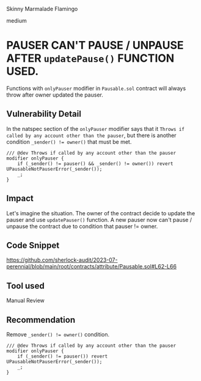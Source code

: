 Skinny Marmalade Flamingo

medium

# PAUSER CAN'T PAUSE / UNPAUSE AFTER `updatePause()` FUNCTION USED.
Functions with `onlyPauser` modifier in `Pausable.sol` contract will always throw after owner updated the pauser.

## Vulnerability Detail
In the natspec section of the `onlyPauser` modifier says that it `Throws if called by any account other than the pauser`, 
but there is another condition `_sender() != owner()` that must be met.

```solidity
/// @dev Throws if called by any account other than the pauser
modifier onlyPauser {
    if (_sender() != pauser() && _sender() != owner()) revert UPausableNotPauserError(_sender());
    _;
}
```
## Impact

Let's imagine the situation. The owner of the contract decide to update the pauser and use `updatePauser()` function.
A new pauser now can't pause / unpause the contract due to condition that pauser != owner.
## Code Snippet

https://github.com/sherlock-audit/2023-07-perennial/blob/main/root/contracts/attribute/Pausable.sol#L62-L66

## Tool used

Manual Review

## Recommendation
Remove `_sender() != owner()` condition.

```solidity
/// @dev Throws if called by any account other than the pauser
modifier onlyPauser {
    if (_sender() != pauser()) revert UPausableNotPauserError(_sender());
    _;
}
```